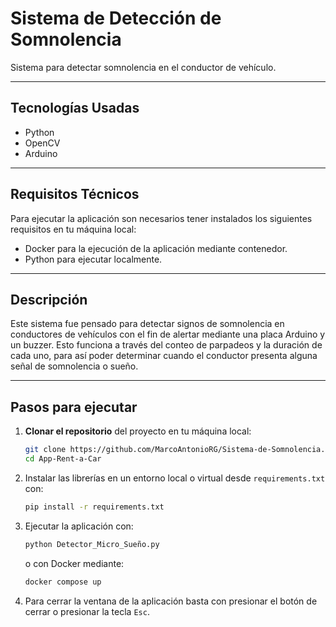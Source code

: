 # Sistema de Detección de Somnolencia

Sistema para detectar somnolencia en el conductor de vehículo.

---

## Tecnologías Usadas
- Python
- OpenCV
- Arduino

---

## **Requisitos Técnicos**

Para ejecutar la aplicación son necesarios tener instalados los siguientes requisitos en tu máquina local:

- Docker para la ejecución de la aplicación mediante contenedor.
- Python para ejecutar localmente.

---

## Descripción

Este sistema fue pensado para detectar signos de somnolencia en conductores de vehículos con el fin de alertar mediante una placa Arduino y un buzzer. Esto funciona a través del conteo de parpadeos y la duración de cada uno, para así poder determinar cuando el conductor presenta alguna señal de somnolencia o sueño.

---

## Pasos para ejecutar

1. **Clonar el repositorio** del proyecto en tu máquina local:
   ```bash
   git clone https://github.com/MarcoAntonioRG/Sistema-de-Somnolencia.git
   cd App-Rent-a-Car 

2. Instalar las librerías en un entorno local o virtual desde `requirements.txt` con:
   ```bash
   pip install -r requirements.txt
   ```
                      
4. Ejecutar la aplicación con:
   ```bash         
   python Detector_Micro_Sueño.py
   ```
                
   o con Docker mediante:
   ```bash
   docker compose up

5. Para cerrar la ventana de la aplicación basta con presionar el botón de cerrar o presionar la tecla `Esc`.
